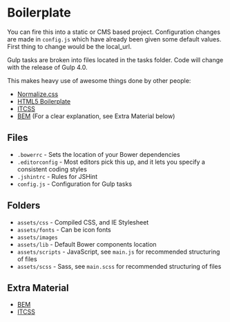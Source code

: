# Boilerplate

You can fire this into a static or CMS based project. Configuration changes are made in `config.js` which have already been given some default values. First thing to change would be the local_url.

Gulp tasks are broken into files located in the tasks folder. Code will change with the release of Gulp 4.0.

This makes heavy use of awesome things done by other people:

* [Normalize.css](http://necolas.github.io/normalize.css/)
* [HTML5 Boilerplate](https://github.com/h5bp)
* [ITCSS](https://www.youtube.com/watch?v=1OKZOV-iLj4)
* [BEM](http://bem.info/) (For a clear explanation, see Extra Material below)

## Files

* `.bowerrc` - Sets the location of your Bower dependencies
* `.editorconfig` - Most editors pick this up, and it lets you specify a consistent coding styles
* `.jshintrc` - Rules for JSHint
* `config.js` - Configuration for Gulp tasks

## Folders

* `assets/css` - Compiled CSS, and IE Stylesheet
* `assets/fonts` - Can be icon fonts
* `assets/images`
* `assets/lib` - Default Bower components location
* `assets/scripts` - JavaScript, see `main.js` for recommended structuring of files
* `assets/scss` - Sass, see `main.scss` for recommended structuring of files

## Extra Material

* [BEM](http://csswizardry.com/2013/01/mindbemding-getting-your-head-round-bem-syntax/)
* [ITCSS](https://www.youtube.com/watch?v=1OKZOV-iLj4)